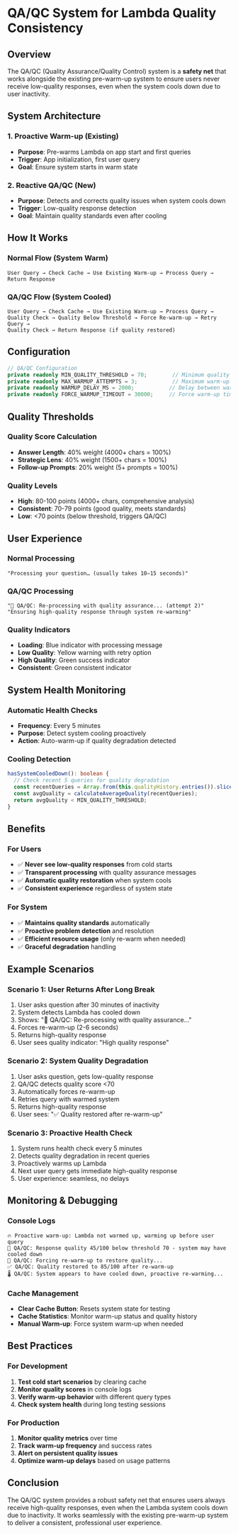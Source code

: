 # QA/QC System for Lambda Quality Consistency

## Overview

The QA/QC (Quality Assurance/Quality Control) system is a **safety net** that works alongside the existing pre-warm-up system to ensure users never receive low-quality responses, even when the system cools down due to user inactivity.

## System Architecture

### 1. **Proactive Warm-up (Existing)**
- **Purpose**: Pre-warms Lambda on app start and first queries
- **Trigger**: App initialization, first user query
- **Goal**: Ensure system starts in warm state

### 2. **Reactive QA/QC (New)**
- **Purpose**: Detects and corrects quality issues when system cools down
- **Trigger**: Low-quality response detection
- **Goal**: Maintain quality standards even after cooling

## How It Works

### **Normal Flow (System Warm)**
```
User Query → Check Cache → Use Existing Warm-up → Process Query → Return Response
```

### **QA/QC Flow (System Cooled)**
```
User Query → Check Cache → Use Existing Warm-up → Process Query → 
Quality Check → Quality Below Threshold → Force Re-warm-up → Retry Query → 
Quality Check → Return Response (if quality restored)
```

## Configuration

```typescript
// QA/QC Configuration
private readonly MIN_QUALITY_THRESHOLD = 70;        // Minimum quality score to accept
private readonly MAX_WARMUP_ATTEMPTS = 3;           // Maximum warm-up attempts
private readonly WARMUP_DELAY_MS = 2000;           // Delay between warm-up attempts
private readonly FORCE_WARMUP_TIMEOUT = 30000;     // Force warm-up timeout (30s)
```

## Quality Thresholds

### **Quality Score Calculation**
- **Answer Length**: 40% weight (4000+ chars = 100%)
- **Strategic Lens**: 40% weight (1500+ chars = 100%)
- **Follow-up Prompts**: 20% weight (5+ prompts = 100%)

### **Quality Levels**
- **High**: 80-100 points (4000+ chars, comprehensive analysis)
- **Consistent**: 70-79 points (good quality, meets standards)
- **Low**: <70 points (below threshold, triggers QA/QC)

## User Experience

### **Normal Processing**
```
"Processing your question… (usually takes 10–15 seconds)"
```

### **QA/QC Processing**
```
"🔄 QA/QC: Re-processing with quality assurance... (attempt 2)"
"Ensuring high-quality response through system re-warming"
```

### **Quality Indicators**
- **Loading**: Blue indicator with processing message
- **Low Quality**: Yellow warning with retry option
- **High Quality**: Green success indicator
- **Consistent**: Green consistent indicator

## System Health Monitoring

### **Automatic Health Checks**
- **Frequency**: Every 5 minutes
- **Purpose**: Detect system cooling proactively
- **Action**: Auto-warm-up if quality degradation detected

### **Cooling Detection**
```typescript
hasSystemCooledDown(): boolean {
  // Check recent 5 queries for quality degradation
  const recentQueries = Array.from(this.qualityHistory.entries()).slice(-5);
  const avgQuality = calculateAverageQuality(recentQueries);
  return avgQuality < MIN_QUALITY_THRESHOLD;
}
```

## Benefits

### **For Users**
- ✅ **Never see low-quality responses** from cold starts
- ✅ **Transparent processing** with quality assurance messages
- ✅ **Automatic quality restoration** when system cools
- ✅ **Consistent experience** regardless of system state

### **For System**
- ✅ **Maintains quality standards** automatically
- ✅ **Proactive problem detection** and resolution
- ✅ **Efficient resource usage** (only re-warm when needed)
- ✅ **Graceful degradation** handling

## Example Scenarios

### **Scenario 1: User Returns After Long Break**
1. User asks question after 30 minutes of inactivity
2. System detects Lambda has cooled down
3. Shows: "🔄 QA/QC: Re-processing with quality assurance..."
4. Forces re-warm-up (2-6 seconds)
5. Returns high-quality response
6. User sees quality indicator: "High quality response"

### **Scenario 2: System Quality Degradation**
1. User asks question, gets low-quality response
2. QA/QC detects quality score <70
3. Automatically forces re-warm-up
4. Retries query with warmed system
5. Returns high-quality response
6. User sees: "✅ Quality restored after re-warm-up"

### **Scenario 3: Proactive Health Check**
1. System runs health check every 5 minutes
2. Detects quality degradation in recent queries
3. Proactively warms up Lambda
4. Next user query gets immediate high-quality response
5. User experience: seamless, no delays

## Monitoring & Debugging

### **Console Logs**
```
🔥 Proactive warm-up: Lambda not warmed up, warming up before user query
🚫 QA/QC: Response quality 45/100 below threshold 70 - system may have cooled down
🔄 QA/QC: Forcing re-warm-up to restore quality...
✅ QA/QC: Quality restored to 85/100 after re-warm-up
🌡️ QA/QC: System appears to have cooled down, proactive re-warming...
```

### **Cache Management**
- **Clear Cache Button**: Resets system state for testing
- **Cache Statistics**: Monitor warm-up status and quality history
- **Manual Warm-up**: Force system warm-up when needed

## Best Practices

### **For Development**
1. **Test cold start scenarios** by clearing cache
2. **Monitor quality scores** in console logs
3. **Verify warm-up behavior** with different query types
4. **Check system health** during long testing sessions

### **For Production**
1. **Monitor quality metrics** over time
2. **Track warm-up frequency** and success rates
3. **Alert on persistent quality issues**
4. **Optimize warm-up delays** based on usage patterns

## Conclusion

The QA/QC system provides a robust safety net that ensures users always receive high-quality responses, even when the Lambda system cools down due to inactivity. It works seamlessly with the existing pre-warm-up system to deliver a consistent, professional user experience.

